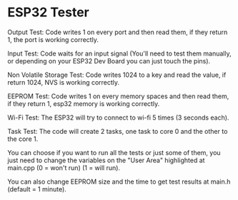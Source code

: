 # ESP32 Tester

Output Test:
  Code writes 1 on every port and then read them, if they return 1, the port is working correctly.
  
Input Test:
  Code waits for an input signal (You'll need to test them manually, or depending on your ESP32 Dev Board you can just touch the pins).
 
Non Volatile Storage Test:
  Code writes 1024 to a key and read the value, if return 1024, NVS is working correctly.

EEPROM Test:
  Code writes 1 on every memory spaces and then read them, if they return 1, esp32 memory is working correctly.
 
Wi-Fi Test:
  The ESP32 will try to connect to wi-fi 5 times (3 seconds each).
  
Task Test:
  The code will create 2 tasks, one task to core 0 and the other to the core 1.
  
  
You can choose if you want to run all the tests or just some of them, you just need to change the variables on the "User Area" highlighted at main.cpp
  (0 = won't run) 
  (1 = will run).
  
You can also change EEPROM size and the time to get test results at main.h (default = 1 minute).
